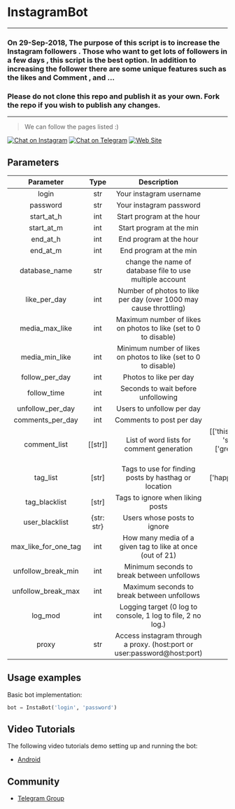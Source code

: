 # InstagramBot

---


### On 29-Sep-2018, The purpose of this script is to increase the Instagram followers . Those who want to get lots of followers in a few days , this script is the best option. In addition to increasing the follower there are some unique features such as the likes and Comment , and ... 

### Please do not clone this repo and publish it as your own. Fork the repo if you wish to publish any changes.

---

> We can follow the pages listed :)

[![Chat on Instagram](https://img.shields.io/badge/Chat%20on-Instagram-brightgreen.svg)](https://www.instagram.com/rzabm/)
[![Chat on Telegram](https://img.shields.io/badge/Chat%20on-Telegram-brightgreen.svg)](https://t.me/pcmohandes_ir)
[![Web Site](https://img.shields.io/badge/Visit%20the-Website-brightgreen.svg)](http://pcmohandes.ir)


## Parameters
| Parameter            | Type|                Description                           |        Default value             |
|:--------------------:|:---:|:----------------------------------------------------:|:--------------------------------:|
| login                | str | Your instagram username                              |      |
| password             | str | Your instagram password                              |      |
| start\_at\_h         | int | Start program at the hour                            | 0    |
| start\_at\_m         | int | Start program at the min                             | 0    |
| end\_at\_h           | int | End program at the hour                              | 23   |
| end\_at\_m           | int | End program at the min                               | 59   |
| database\_name       | str | change the name of database file to use multiple account | "follows\_db.db"   |
| like_per_day         | int | Number of photos to like per day (over 1000 may cause throttling) | 600 |
| media_max_like       | int | Maximum number of likes on photos to like (set to 0 to disable) | 0    |
| media_min_like       | int | Minimum number of likes on photos to like (set to 0 to disable) | 0    |
| follow_per_day       | int | Photos to like per day                               | 700    |
| follow_time          | int | Seconds to wait before unfollowing                   | 1 * 12 |
| unfollow_per_day     | int | Users to unfollow per day                            | 300    |
| comments_per_day     | int | Comments to post per day                             | 200    |
| comment_list         | [[str]] | List of word lists for comment generation        | [['this', 'your'], ['photo', 'picture', 'pic', 'shot'], ['is', 'looks', 'is really'], ['great', 'super', 'good'], ['.', '...', '!', '!!']] |
| tag_list             | [str] | Tags to use for finding posts by hasthag or location                     | ['happy','birthday','robatkarim','eshq'] |
| tag_blacklist        | [str] | Tags to ignore when liking posts                   | [] |
| user_blacklist       | {str: str} | Users whose posts to ignore                   | {} |
| max_like_for_one_tag | int | How many media of a given tag to like at once (out of 21) | 5 |
| unfollow_break_min   | int | Minimum seconds to break between unfollows           | 15 |
| unfollow_break_max   | int | Maximum seconds to break between unfollows           | 30 |
| log_mod              | int | Logging target (0 log to console, 1 log to file, 2 no log.) | 0 |
| proxy                | str | Access instagram through a proxy. (host:port or user:password@host:port) | |


## Usage examples
Basic bot implementation:
```py
bot = InstaBot('login', 'password')
```


## Video Tutorials
The following video tutorials demo setting up and running the bot:
* [Android](https://www.instagram.com/rzabm/)

## Community

- [Telegram Group](https://t.me/joinchat/JPdJCRAqYxZBExsYDLzCnQ)

